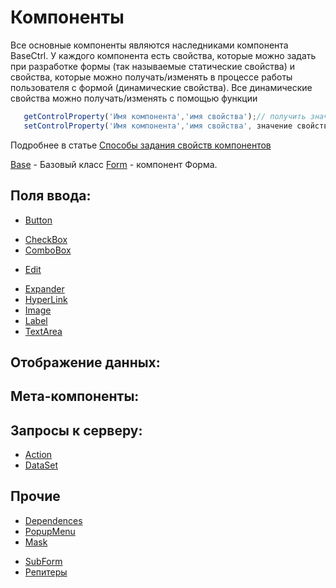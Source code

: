 Компоненты
=============================

Все основные компоненты являются наследниками компонента  BaseCtrl.
У каждого компонента есть свойства, которые можно задать при разработке формы (так называемые статические свойства) и свойства, которые можно получать/изменять в процессе работы пользователя с формой (динамические свойства).
Все динамические свойства можно получать/изменять с помощью функции

```js
   getControlProperty('Имя компонента','имя свойства');// получить значение свойства
   setControlProperty('Имя компонента','имя свойства', значение свойства);// установить значение свойства
```

Подробнее в статье [Способы задания свойств компонентов](components/properties.md)

[Base](components/Base.md) - Базовый класс
[Form](components/Form.md) - компонент Форма.

Поля ввода:
--------------------

* [Button](components/Button.md)
<!--* [ButtonEdit](components/ButtonEdit.md)-->
* [CheckBox](components/CheckBox.md)
* [ComboBox](components/ComboBox.md)
<!--* [DateEdit](components/DateEdit.md)-->
* [Edit](components/Edit.md)
<!--* [EditWithMask](components/EditWithMask.md)-->
<!--* [EditHours](components/EditHours.md)-->
<!--* [EditFinance](components/EditFinance.md)-->
* [Expander](components/Expander.md)
* [HyperLink](components/HyperLink.md)
* [Image](components/Image.md)
* [Label](components/Label.md)
* [TextArea](components/TextArea.md)
<!--* [Range](components/Range.md)-->
<!--* [RadioGroup](components/RadioGroup.md)-->
<!--* [SelectList](components/SelectList.md)-->

Отображение данных:
--------------------

<!--* [Grid](components/Grid.md)-->
<!--* [Tree](components/Tree.md)-->

Мета-компоненты:
--------------------
<!--
* [UnitEdit](components/UnitEdit.md)
* [UnitView](components/UnitView.md)
* [UnitEditGenerate](components/UnitEditGenerate.md)
* [UnitProps](components/UnitProps.md)
* [Composition](components/Composition.md)
-->
Запросы к серверу:
--------------------

* [Action](components/Action.md)
* [DataSet](components/DataSet.md)

Прочие
--------------------

* [Dependences](components/Dependences.md)
* [PopupMenu](components/PopupMenu.md)
* [Mask](components/Mask.md)
<!--* [File](components/File.md)-->
<!--* [PageControl](components/PageControl.md)-->
* [SubForm](components/SubForm.md)
* [Репитеры](components/Repeater.md)
<!--* [RepeaterStyler](components/RepeaterStyler.md)-->
<!--* [StoredValues](components/StoredValues.md)-->
<!--* [Расширенные настройки шоу-методов](show_methods/settings.md)-->
